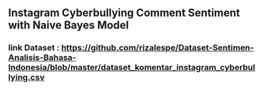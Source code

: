 ## Instagram Cyberbullying Comment Sentiment with Naive Bayes Model
### link Dataset : https://github.com/rizalespe/Dataset-Sentimen-Analisis-Bahasa-Indonesia/blob/master/dataset_komentar_instagram_cyberbullying.csv
